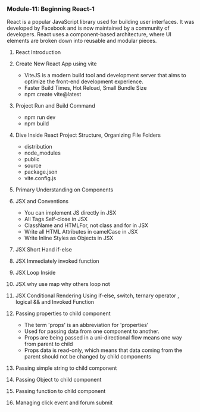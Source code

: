 ### Module-11: Beginning React-1

React is a popular JavaScript library used for building user interfaces. It was developed by Facebook and is now maintained by a community of developers. React uses a component-based architecture, where UI
elements are broken down into reusable and modular pieces.

1. React Introduction
1. Create New React App using vite

   - ViteJS is a modern build tool and development server that aims to optimize the front-end development experience.
   - Faster Build Times, Hot Reload, Small Bundle Size
   - npm create vite@latest

1. Project Run and Build Command

   - npm run dev
   - npm build

1. Dive Inside React Project Structure, Organizing File Folders

   - distribution
   - node_modules
   - public
   - source
   - package.json
   - vite.config.js

1. Primary Understanding on Components
1. JSX and Conventions

   - You can implement JS directly in JSX
   - All Tags Self-close in JSX
   - ClassName and HTMLFor, not class and for in JSX
   - Write all HTML Attributes in camelCase in JSX
   - Write Inline Styles as Objects in JSX

1. JSX Short Hand if-else
1. JSX Immediately invoked function
1. JSX Loop Inside
1. JSX why use map why others loop not
1. JSX Conditional Rendering Using if-else, switch, ternary operator , logical && and Invoked Function
1. Passing properties to child component

   - The term 'props' is an abbreviation for 'properties'
   - Used for passing data from one component to another.
   - Props are being passed in a uni-directional flow means one way from parent to child
   - Props data is read-only, which means that data coming from the parent should not be changed by child components

1. Passing simple string to child component
1. Passing Object to child component
1. Passing function to child component
1. Managing click event and forum submit
